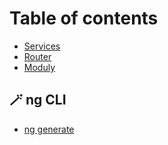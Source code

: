 # Table of contents

* [Services](README.md)
* [Router](router.md)
* [Moduly](moduly.md)

## 🪄 ng CLI

* [ng generate](ng-cli/ng-generate.md)
